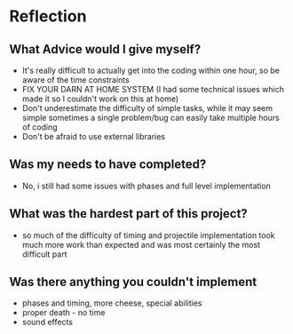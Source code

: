 # Reflection

## What Advice would I give myself?
 - It's really difficult to actually get into the coding within one hour, so be aware of the time constraints
 - FIX YOUR DARN AT HOME SYSTEM (I had some technical issues which made it so I couldn't work on this at home)
 - Don't underestimate the difficulty of simple tasks, while it may seem simple sometimes a single problem/bug can easily take multiple hours of coding
 - Don't be afraid to use external libraries

## Was my needs to have completed?
 - No, i still had some issues with phases and full level implementation 

## What was the hardest part of this project?
 - so much of the difficulty of timing and projectile implementation took much more work than expected and was most certainly the most difficult part

## Was there anything you couldn't implement
 - phases and timing, more cheese, special abilities
 - proper death - no time
 - sound effects